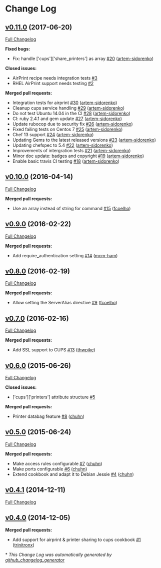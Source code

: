 # Change Log

## [v0.11.0](https://github.com/artem-sidorenko/chef-cups/tree/v0.11.0) (2017-06-20)
[Full Changelog](https://github.com/artem-sidorenko/chef-cups/compare/v0.10.0...v0.11.0)

**Fixed bugs:**

- Fix: handle \['cups'\]\['share\_printers'\] as array [\#20](https://github.com/artem-sidorenko/chef-cups/pull/20) ([artem-sidorenko](https://github.com/artem-sidorenko))

**Closed issues:**

- AirPrint recipe needs integration tests [\#3](https://github.com/artem-sidorenko/chef-cups/issues/3)
- RHEL AirPrint support needs testing [\#2](https://github.com/artem-sidorenko/chef-cups/issues/2)

**Merged pull requests:**

- Integration tests for airprint [\#30](https://github.com/artem-sidorenko/chef-cups/pull/30) ([artem-sidorenko](https://github.com/artem-sidorenko))
- Cleanup cups service handling [\#29](https://github.com/artem-sidorenko/chef-cups/pull/29) ([artem-sidorenko](https://github.com/artem-sidorenko))
- Do not test Ubuntu 14.04 in the CI [\#28](https://github.com/artem-sidorenko/chef-cups/pull/28) ([artem-sidorenko](https://github.com/artem-sidorenko))
- CI: ruby 2.4.1 and gem update [\#27](https://github.com/artem-sidorenko/chef-cups/pull/27) ([artem-sidorenko](https://github.com/artem-sidorenko))
- Update rubocop due to security fix [\#26](https://github.com/artem-sidorenko/chef-cups/pull/26) ([artem-sidorenko](https://github.com/artem-sidorenko))
- Fixed failing tests on Centos 7 [\#25](https://github.com/artem-sidorenko/chef-cups/pull/25) ([artem-sidorenko](https://github.com/artem-sidorenko))
- Chef 13 support [\#24](https://github.com/artem-sidorenko/chef-cups/pull/24) ([artem-sidorenko](https://github.com/artem-sidorenko))
- Updating Gems to the latest released versions [\#23](https://github.com/artem-sidorenko/chef-cups/pull/23) ([artem-sidorenko](https://github.com/artem-sidorenko))
- Updating chefspec to 5.4 [\#22](https://github.com/artem-sidorenko/chef-cups/pull/22) ([artem-sidorenko](https://github.com/artem-sidorenko))
- Improvements of intergration tests [\#21](https://github.com/artem-sidorenko/chef-cups/pull/21) ([artem-sidorenko](https://github.com/artem-sidorenko))
- Minor doc update: badges and copyright [\#19](https://github.com/artem-sidorenko/chef-cups/pull/19) ([artem-sidorenko](https://github.com/artem-sidorenko))
- Enable basic travis CI testing [\#18](https://github.com/artem-sidorenko/chef-cups/pull/18) ([artem-sidorenko](https://github.com/artem-sidorenko))

## [v0.10.0](https://github.com/artem-sidorenko/chef-cups/tree/v0.10.0) (2016-04-14)
[Full Changelog](https://github.com/artem-sidorenko/chef-cups/compare/v0.9.0...v0.10.0)

**Merged pull requests:**

- Use an array instead of string for command [\#15](https://github.com/artem-sidorenko/chef-cups/pull/15) ([fcoelho](https://github.com/fcoelho))

## [v0.9.0](https://github.com/artem-sidorenko/chef-cups/tree/v0.9.0) (2016-02-22)
[Full Changelog](https://github.com/artem-sidorenko/chef-cups/compare/v0.8.0...v0.9.0)

**Merged pull requests:**

- Add require\_authentication setting [\#14](https://github.com/artem-sidorenko/chef-cups/pull/14) ([mcm-ham](https://github.com/mcm-ham))

## [v0.8.0](https://github.com/artem-sidorenko/chef-cups/tree/v0.8.0) (2016-02-19)
[Full Changelog](https://github.com/artem-sidorenko/chef-cups/compare/v0.7.0...v0.8.0)

**Merged pull requests:**

- Allow setting the ServerAlias directive [\#9](https://github.com/artem-sidorenko/chef-cups/pull/9) ([fcoelho](https://github.com/fcoelho))

## [v0.7.0](https://github.com/artem-sidorenko/chef-cups/tree/v0.7.0) (2016-02-16)
[Full Changelog](https://github.com/artem-sidorenko/chef-cups/compare/v0.6.0...v0.7.0)

**Merged pull requests:**

- Add SSL support to CUPS [\#13](https://github.com/artem-sidorenko/chef-cups/pull/13) ([thwpike](https://github.com/thwpike))

## [v0.6.0](https://github.com/artem-sidorenko/chef-cups/tree/v0.6.0) (2015-06-26)
[Full Changelog](https://github.com/artem-sidorenko/chef-cups/compare/v0.5.0...v0.6.0)

**Closed issues:**

- \['cups'\]\['printers'\] attribute structure [\#5](https://github.com/artem-sidorenko/chef-cups/issues/5)

**Merged pull requests:**

- Printer databag feature [\#8](https://github.com/artem-sidorenko/chef-cups/pull/8) ([chuhn](https://github.com/chuhn))

## [v0.5.0](https://github.com/artem-sidorenko/chef-cups/tree/v0.5.0) (2015-06-24)
[Full Changelog](https://github.com/artem-sidorenko/chef-cups/compare/v0.4.1...v0.5.0)

**Merged pull requests:**

- Make access rules configurable [\#7](https://github.com/artem-sidorenko/chef-cups/pull/7) ([chuhn](https://github.com/chuhn))
- Make ports configurable [\#6](https://github.com/artem-sidorenko/chef-cups/pull/6) ([chuhn](https://github.com/chuhn))
- Extend cookbook and adapt it to Debian Jessie [\#4](https://github.com/artem-sidorenko/chef-cups/pull/4) ([chuhn](https://github.com/chuhn))

## [v0.4.1](https://github.com/artem-sidorenko/chef-cups/tree/v0.4.1) (2014-12-11)
[Full Changelog](https://github.com/artem-sidorenko/chef-cups/compare/v0.4.0...v0.4.1)

## [v0.4.0](https://github.com/artem-sidorenko/chef-cups/tree/v0.4.0) (2014-12-05)
**Merged pull requests:**

- Add support for airprint & printer sharing to cups cookbook [\#1](https://github.com/artem-sidorenko/chef-cups/pull/1) ([trinitronx](https://github.com/trinitronx))



\* *This Change Log was automatically generated by [github_changelog_generator](https://github.com/skywinder/Github-Changelog-Generator)*